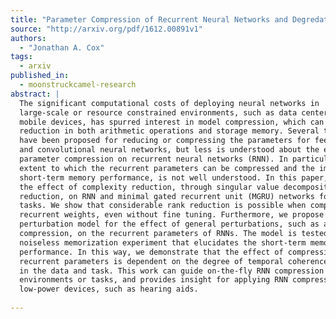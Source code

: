 ```yaml
---
title: "Parameter Compression of Recurrent Neural Networks and Degredation of   Short-term Memory"
source: "http://arxiv.org/pdf/1612.00891v1"
authors:
  - "Jonathan A. Cox"
tags:
  - arxiv
published_in:
  - moonstruckcamel-research
abstract: |
  The significant computational costs of deploying neural networks in
  large-scale or resource constrained environments, such as data centers and
  mobile devices, has spurred interest in model compression, which can achieve a
  reduction in both arithmetic operations and storage memory. Several techniques
  have been proposed for reducing or compressing the parameters for feed-forward
  and convolutional neural networks, but less is understood about the effect of
  parameter compression on recurrent neural networks (RNN). In particular, the
  extent to which the recurrent parameters can be compressed and the impact on
  short-term memory performance, is not well understood. In this paper, we study
  the effect of complexity reduction, through singular value decomposition rank
  reduction, on RNN and minimal gated recurrent unit (MGRU) networks for several
  tasks. We show that considerable rank reduction is possible when compressing
  recurrent weights, even without fine tuning. Furthermore, we propose a
  perturbation model for the effect of general perturbations, such as a
  compression, on the recurrent parameters of RNNs. The model is tested against a
  noiseless memorization experiment that elucidates the short-term memory
  performance. In this way, we demonstrate that the effect of compression of
  recurrent parameters is dependent on the degree of temporal coherence present
  in the data and task. This work can guide on-the-fly RNN compression for novel
  environments or tasks, and provides insight for applying RNN compression in
  low-power devices, such as hearing aids.
  
---
```


